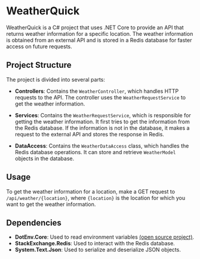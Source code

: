 ﻿# WeatherQuick

WeatherQuick is a C# project that uses .NET Core to provide an API that returns weather information for a specific location. The weather information is obtained from an external API and is stored in a Redis database for faster access on future requests.

## Project Structure

The project is divided into several parts:

- **Controllers**: Contains the `WeatherController`, which handles HTTP requests to the API. The controller uses the `WeatherRequestService` to get the weather information.

- **Services**: Contains the `WeatherRequestService`, which is responsible for getting the weather information. It first tries to get the information from the Redis database. If the information is not in the database, it makes a request to the external API and stores the response in Redis.

- **DataAccess**: Contains the `WeatherDataAccess` class, which handles the Redis database operations. It can store and retrieve `WeatherModel` objects in the database.

## Usage

To get the weather information for a location, make a GET request to `/api/weather/{location}`, where `{location}` is the location for which you want to get the weather information.

## Dependencies

- **DotEnv.Core**: Used to read environment variables [(open source project)]("https://github.com/MrDave1999/dotenv.core").
- **StackExchange.Redis**: Used to interact with the Redis database.
- **System.Text.Json**: Used to serialize and deserialize JSON objects.
